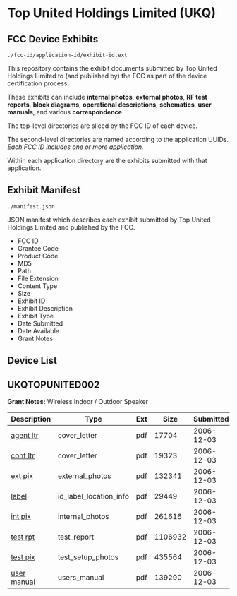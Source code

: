 # Top United Holdings Limited (UKQ)
## FCC Device Exhibits

```
./fcc-id/application-id/exhibit-id.ext
```

This repository contains the exhibit documents submitted by Top United Holdings Limited to (and published by) the FCC as part of the device certification process.

These exhibits can include **internal photos**, **external photos**, **RF test reports**, **block diagrams**, **operational descriptions**, **schematics**, **user manuals**, and various **correspondence**.

The top-level directories are sliced by the FCC ID of each device.

The second-level directories are named according to the application UUIDs. *Each FCC ID includes one or more application.*

Within each application directory are the exhibits submitted with that application. 

## Exhibit Manifest

```
./manifest.json
```

JSON manifest which describes each exhibit submitted by Top United Holdings Limited and published by the FCC.

- FCC ID
- Grantee Code
- Product Code
- MD5
- Path
- File Extension
- Content Type
- Size
- Exhibit ID
- Exhibit Description
- Exhibit Type
- Date Submitted
- Date Available
- Grant Notes

## Device List
## UKQTOPUNITED002
**Grant Notes:** Wireless Indoor / Outdoor Speaker

| Description | Type | Ext | Size | Submitted | Available |
| ----------- | ---- | --- | ---- | --------- | --------- |
| [agent ltr](UKQTOPUNITED002/e8f151039a427f0509f2ded02c47e72b/734281.pdf) | cover_letter | pdf | 17704 | 2006-12-03 | 2006-12-03 |
| [conf ltr](UKQTOPUNITED002/e8f151039a427f0509f2ded02c47e72b/734282.pdf) | cover_letter | pdf | 19323 | 2006-12-03 | 2006-12-03 |
| [ext pix](UKQTOPUNITED002/e8f151039a427f0509f2ded02c47e72b/734284.pdf) | external_photos | pdf | 132341 | 2006-12-03 | 2006-12-03 |
| [label](UKQTOPUNITED002/e8f151039a427f0509f2ded02c47e72b/734286.pdf) | id_label_location_info | pdf | 29449 | 2006-12-03 | 2006-12-03 |
| [int pix](UKQTOPUNITED002/e8f151039a427f0509f2ded02c47e72b/734285.pdf) | internal_photos | pdf | 261616 | 2006-12-03 | 2006-12-03 |
| [test rpt](UKQTOPUNITED002/e8f151039a427f0509f2ded02c47e72b/734289.pdf) | test_report | pdf | 1106932 | 2006-12-03 | 2006-12-03 |
| [test pix](UKQTOPUNITED002/e8f151039a427f0509f2ded02c47e72b/734290.pdf) | test_setup_photos | pdf | 435564 | 2006-12-03 | 2006-12-03 |
| [user manual](UKQTOPUNITED002/e8f151039a427f0509f2ded02c47e72b/734291.pdf) | users_manual | pdf | 139290 | 2006-12-03 | 2006-12-03 |
